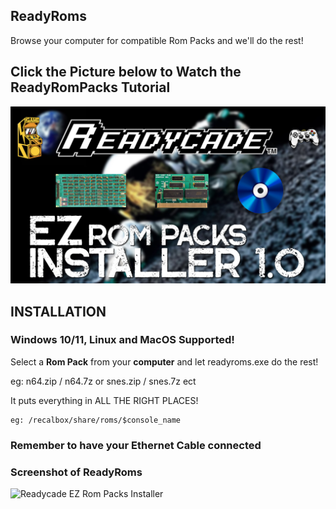 

## ReadyRoms
Browse your computer for compatible Rom Packs and we'll do the rest!

## Click the Picture below to Watch the ReadyRomPacks Tutorial
[![EZ Rom Packs](EZ_Rom_Packs.jpg)](https://www.youtube.com/watch?v=R84ZMl-KkDI)

## INSTALLATION

### Windows 10/11, Linux and MacOS Supported!

Select a **Rom Pack** from your **computer** and let readyroms.exe do the rest!

eg: n64.zip / n64.7z or snes.zip / snes.7z ect

It puts everything in ALL THE RIGHT PLACES!
```
eg: /recalbox/share/roms/$console_name
```

### Remember to have your Ethernet Cable connected

### Screenshot of ReadyRoms
![Readycade EZ Rom Packs Installer](https://github.com/readycade/readyroms/blob/master/readycade_rompacks.PNG)